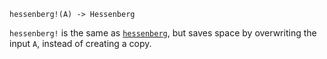 ```
hessenberg!(A) -> Hessenberg
```

`hessenberg!` is the same as [`hessenberg`](@ref), but saves space by overwriting the input `A`, instead of creating a copy.

